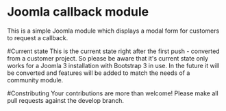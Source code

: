 # Joomla callback module
This is a simple Joomla module which displays a modal form for customers to request a callback.

#Current state
This is the current state right after the first push - converted from a customer project.
So please be aware that it's current state only works for a Joomla 3 installation with Bootstrap 3 in use.
In the future it will be converted and features will be added to match the needs of a community module.

#Constributing
Your contributions are more than welcome! Please make all pull requests against the develop branch.
